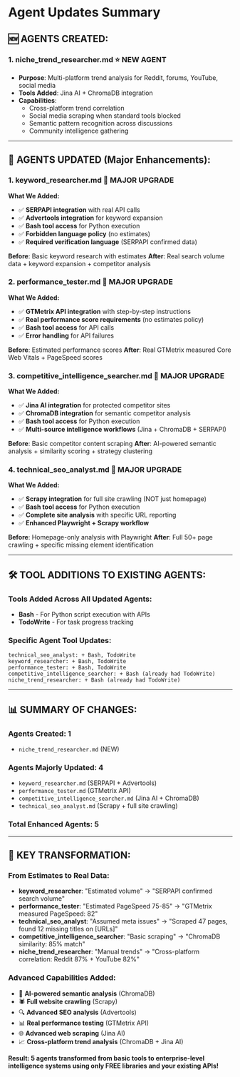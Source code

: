 # Agent Updates Summary

## 🆕 **AGENTS CREATED:**

### **1. niche_trend_researcher.md** ⭐ **NEW AGENT**
- **Purpose**: Multi-platform trend analysis for Reddit, forums, YouTube, social media
- **Tools Added**: Jina AI + ChromaDB integration
- **Capabilities**: 
  - Cross-platform trend correlation
  - Social media scraping when standard tools blocked
  - Semantic pattern recognition across discussions
  - Community intelligence gathering

---

## 🔧 **AGENTS UPDATED (Major Enhancements):**

### **1. keyword_researcher.md** 🚀 **MAJOR UPGRADE**
**What We Added:**
- ✅ **SERPAPI integration** with real API calls
- ✅ **Advertools integration** for keyword expansion  
- ✅ **Bash tool access** for Python execution
- ✅ **Forbidden language policy** (no estimates)
- ✅ **Required verification language** (SERPAPI confirmed data)

**Before**: Basic keyword research with estimates
**After**: Real search volume data + keyword expansion + competitor analysis

### **2. performance_tester.md** 🚀 **MAJOR UPGRADE** 
**What We Added:**
- ✅ **GTMetrix API integration** with step-by-step instructions
- ✅ **Real performance score requirements** (no estimates policy)
- ✅ **Bash tool access** for API calls
- ✅ **Error handling** for API failures

**Before**: Estimated performance scores
**After**: Real GTMetrix measured Core Web Vitals + PageSpeed scores

### **3. competitive_intelligence_searcher.md** 🚀 **MAJOR UPGRADE**
**What We Added:**
- ✅ **Jina AI integration** for protected competitor sites
- ✅ **ChromaDB integration** for semantic competitor analysis
- ✅ **Bash tool access** for Python execution
- ✅ **Multi-source intelligence workflows** (Jina + ChromaDB + SERPAPI)

**Before**: Basic competitor content scraping
**After**: AI-powered semantic analysis + similarity scoring + strategy clustering

### **4. technical_seo_analyst.md** 🚀 **MAJOR UPGRADE**
**What We Added:**
- ✅ **Scrapy integration** for full site crawling (NOT just homepage)
- ✅ **Bash tool access** for Python execution
- ✅ **Complete site analysis** with specific URL reporting
- ✅ **Enhanced Playwright + Scrapy workflow**

**Before**: Homepage-only analysis with Playwright
**After**: Full 50+ page crawling + specific missing element identification

---

## 🛠 **TOOL ADDITIONS TO EXISTING AGENTS:**

### **Tools Added Across All Updated Agents:**
- **Bash** - For Python script execution with APIs
- **TodoWrite** - For task progress tracking

### **Specific Agent Tool Updates:**
```
technical_seo_analyst: + Bash, TodoWrite
keyword_researcher: + Bash, TodoWrite  
performance_tester: + Bash, TodoWrite
competitive_intelligence_searcher: + Bash (already had TodoWrite)
niche_trend_researcher: + Bash (already had TodoWrite)
```

---

## 📊 **SUMMARY OF CHANGES:**

### **Agents Created: 1**
- `niche_trend_researcher.md` (NEW)

### **Agents Majorly Updated: 4** 
- `keyword_researcher.md` (SERPAPI + Advertools)
- `performance_tester.md` (GTMetrix API)  
- `competitive_intelligence_searcher.md` (Jina AI + ChromaDB)
- `technical_seo_analyst.md` (Scrapy + full site crawling)

### **Total Enhanced Agents: 5**

---

## 🎯 **KEY TRANSFORMATION:**

### **From Estimates to Real Data:**
- **keyword_researcher**: "Estimated volume" → "SERPAPI confirmed search volume"
- **performance_tester**: "Estimated PageSpeed 75-85" → "GTMetrix measured PageSpeed: 82"
- **technical_seo_analyst**: "Assumed meta issues" → "Scraped 47 pages, found 12 missing titles on [URLs]"
- **competitive_intelligence_searcher**: "Basic scraping" → "ChromaDB similarity: 85% match"
- **niche_trend_researcher**: "Manual trends" → "Cross-platform correlation: Reddit 87% + YouTube 82%"

### **Advanced Capabilities Added:**
- 🧠 **AI-powered semantic analysis** (ChromaDB)
- 🕷️ **Full website crawling** (Scrapy)
- 🔍 **Advanced SEO analysis** (Advertools)
- 📊 **Real performance testing** (GTMetrix API)
- 🌐 **Advanced web scraping** (Jina AI)
- 📈 **Cross-platform trend analysis** (ChromaDB + Jina AI)

**Result: 5 agents transformed from basic tools to enterprise-level intelligence systems using only FREE libraries and your existing APIs!**